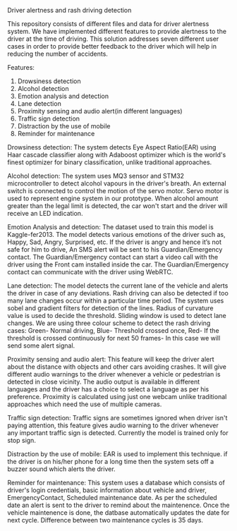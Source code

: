 Driver alertness and rash driving detection

This repository consists of different files and data for driver alertness system.
We have implemented different features to provide alertness to the driver at the time of driving.
This solution addresses seven different user cases in order to provide better feedback to the driver which will help in reducing the number of accidents.

Features:
1) Drowsiness detection
2) Alcohol detection
3) Emotion analysis and detection
4) Lane detection
5) Proximity sensing and audio alert(in different languages)
6) Traffic sign detection 
7) Distraction by the use of mobile
8) Reminder for maintenance

Drowsiness detection:
The system detects Eye Aspect Ratio(EAR) using Haar cascade classifier along with Adaboost optimizer which is the world's finest optimizer for binary classification, unlike traditional approaches.

Alcohol detection:
The system uses MQ3 sensor and STM32 microcontroller to detect alcohol vapours in the driver's breath. An external switch is connected to control the motion of the servo motor. Servo motor is used to represent engine system in our prototype. When alcohol amount greater than the legal limit is detected, the car won't start and the driver will receive an LED indication.
 
Emotion Analysis and detection:
The dataset used to train this model is Kaggle-fer2013. The model detects various emotions of the driver such as, Happy, Sad, Angry, Surprised, etc. If the driver is angry and hence it’s not safe for him to drive, An SMS alert will be sent to his Guardian/Emergency contact. The Guardian/Emergency contact can start a video call with the driver using the Front cam installed inside the car. The Guardian/Emergency contact can communicate with the driver using WebRTC.

Lane detection:
The model detects the current lane of the vehicle and alerts the driver in case of any deviations. Rash driving can also be detected if too many lane changes occur within a particular time period. 
The system uses sobel and gradient filters for detection of the lines. Radius of curvature value is used to decide the threshold. Sliding window is used to detect lane changes. We are using three colour scheme to detect the rash driving cases:
Green- Normal driving, Blue- Threshold crossed once, Red- If the threshold is crossed continuously for next 50 frames- In this case we will send some alert signal.

Proximity sensing and audio alert:
This feature will keep the driver alert about the distance with objects and other cars avoiding crashes. It will give different audio warnings to the driver whenever a vehicle or pedestrian is detected in close vicinity. The audio output is available in different languages and the driver has a choice to select a language as per his preference. Proximity is calculated using just one webcam unlike traditional approaches which need the use of multiple cameras.

Traffic sign detection:
Traffic signs are sometimes ignored when driver isn't paying attention, this feature gives audio warning to the driver whenever any important traffic sign is detected. Currently the model is trained only for stop sign.

Distraction by the use of mobile:
EAR is used to implement this technique. if the driver is on his/her phone for a long time then the system sets off a buzzer sound which alerts the driver.

Reminder for maintenance:
This system uses a database which consists of driver's login credentials, basic information about vehicle and driver, EmergencyContact, Scheduled maintenance date. As per the scheduled date an alert is sent to the driver to remind about the maintenence. Once the vehicle maintenence is done, the datbase automatically updates the date for next cycle. Difference between two maintenance cycles is 35 days.

